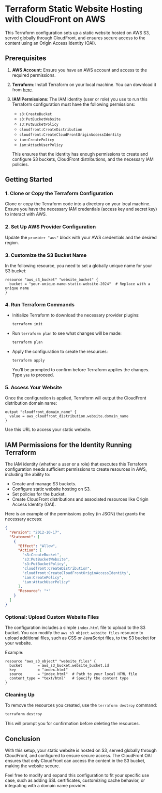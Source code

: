 # **Terraform Static Website Hosting with CloudFront on AWS**

This Terraform configuration sets up a static website hosted on AWS S3, served globally through CloudFront, and ensures secure access to the content using an Origin Access Identity (OAI). 

## **Prerequisites**

1. **AWS Account**: Ensure you have an AWS account and access to the required permissions.
2. **Terraform**: Install Terraform on your local machine. You can download it from [here](https://www.terraform.io/downloads.html).
3. **IAM Permissions**: The IAM identity (user or role) you use to run this Terraform configuration must have the following permissions:
   - `s3:CreateBucket`
   - `s3:PutBucketWebsite`
   - `s3:PutBucketPolicy`
   - `cloudfront:CreateDistribution`
   - `cloudfront:CreateCloudFrontOriginAccessIdentity`
   - `iam:CreatePolicy`
   - `iam:AttachUserPolicy`
   
   This ensures that the identity has enough permissions to create and configure S3 buckets, CloudFront distributions, and the necessary IAM policies.

## **Getting Started**

### 1. **Clone or Copy the Terraform Configuration**

Clone or copy the Terraform code into a directory on your local machine. Ensure you have the necessary IAM credentials (access key and secret key) to interact with AWS.

### 2. **Set Up AWS Provider Configuration**

Update the `provider "aws"` block with your AWS credentials and the desired region.

### 3. **Customize the S3 Bucket Name**

In the following resource, you need to set a globally unique name for your S3 bucket:

```hcl
resource "aws_s3_bucket" "website_bucket" {
  bucket = "your-unique-name-static-website-2024"  # Replace with a unique name
}
```

### 4. **Run Terraform Commands**

- Initialize Terraform to download the necessary provider plugins:

  ```bash
  terraform init
  ```

- Run `terraform plan` to see what changes will be made:

  ```bash
  terraform plan
  ```

- Apply the configuration to create the resources:

  ```bash
  terraform apply
  ```

   You’ll be prompted to confirm before Terraform applies the changes. Type `yes` to proceed.

### 5. **Access Your Website**

Once the configuration is applied, Terraform will output the CloudFront distribution domain name:

```hcl
output "cloudfront_domain_name" {
  value = aws_cloudfront_distribution.website.domain_name
}
```

Use this URL to access your static website.

## **IAM Permissions for the Identity Running Terraform**

The IAM identity (whether a user or a role) that executes this Terraform configuration needs sufficient permissions to create resources in AWS, including the ability to:
- Create and manage S3 buckets.
- Configure static website hosting on S3.
- Set policies for the bucket.
- Create CloudFront distributions and associated resources like Origin Access Identity (OAI).
  
Here is an example of the permissions policy (in JSON) that grants the necessary access:

```json
{
  "Version": "2012-10-17",
  "Statement": [
    {
      "Effect": "Allow",
      "Action": [
        "s3:CreateBucket",
        "s3:PutBucketWebsite",
        "s3:PutBucketPolicy",
        "cloudfront:CreateDistribution",
        "cloudfront:CreateCloudFrontOriginAccessIdentity",
        "iam:CreatePolicy",
        "iam:AttachUserPolicy"
      ],
      "Resource": "*"
    }
  ]
}
```

### **Optional: Upload Custom Website Files**

The configuration includes a simple `index.html` file to upload to the S3 bucket. You can modify the `aws_s3_object.website_files` resource to upload additional files, such as CSS or JavaScript files, to the S3 bucket for your website.

Example:

```hcl
resource "aws_s3_object" "website_files" {
  bucket       = aws_s3_bucket.website_bucket.id
  key          = "index.html"
  source       = "index.html"  # Path to your local HTML file
  content_type = "text/html"   # Specify the content type
}
```

### **Cleaning Up**

To remove the resources you created, use the `terraform destroy` command:

```bash
terraform destroy
```

This will prompt you for confirmation before deleting the resources.

## **Conclusion**

With this setup, your static website is hosted on S3, served globally through CloudFront, and configured to ensure secure access. The CloudFront OAI ensures that only CloudFront can access the content in the S3 bucket, making the website secure.

Feel free to modify and expand this configuration to fit your specific use case, such as adding SSL certificates, customizing cache behavior, or integrating with a domain name provider.

